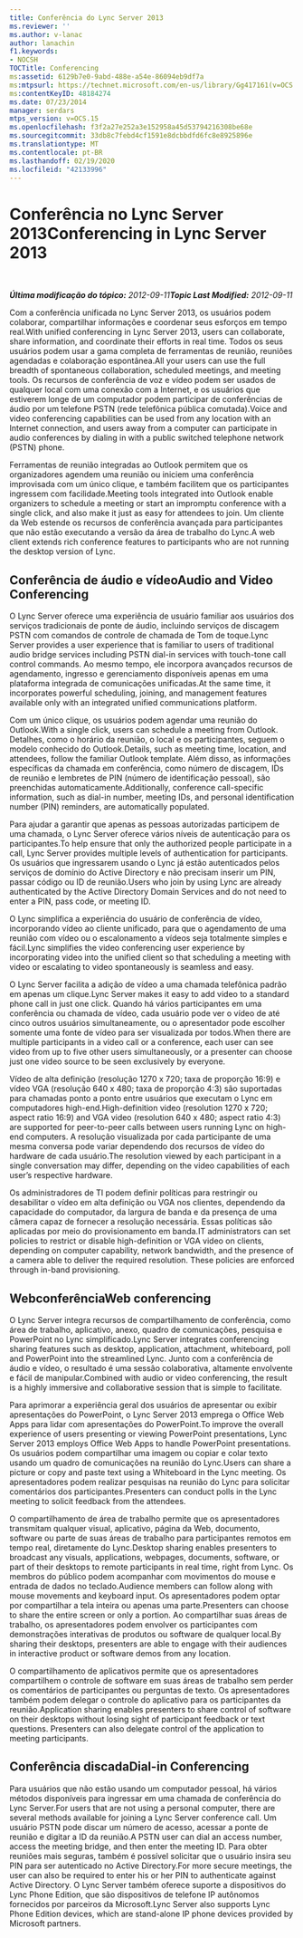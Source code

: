 ```yaml
---
title: Conferência do Lync Server 2013
ms.reviewer: ''
ms.author: v-lanac
author: lanachin
f1.keywords:
- NOCSH
TOCTitle: Conferencing
ms:assetid: 6129b7e0-9abd-488e-a54e-86094eb9df7a
ms:mtpsurl: https://technet.microsoft.com/en-us/library/Gg417161(v=OCS.15)
ms:contentKeyID: 48184274
ms.date: 07/23/2014
manager: serdars
mtps_version: v=OCS.15
ms.openlocfilehash: f3f2a27e252a3e152958a45d53794216308be68e
ms.sourcegitcommit: 33db8c7febd4cf1591e8dcbbdfd6fc8e8925896e
ms.translationtype: MT
ms.contentlocale: pt-BR
ms.lasthandoff: 02/19/2020
ms.locfileid: "42133996"
---
```

<div data-xmlns="http://www.w3.org/1999/xhtml">

<div class="topic" data-xmlns="http://www.w3.org/1999/xhtml" data-msxsl="urn:schemas-microsoft-com:xslt" data-cs="http://msdn.microsoft.com/">

<div data-asp="https://msdn2.microsoft.com/asp">

# <a name="conferencing-in-lync-server-2013"></a><span data-ttu-id="86863-102">Conferência no Lync Server 2013</span><span class="sxs-lookup"><span data-stu-id="86863-102">Conferencing in Lync Server 2013</span></span>

</div>

<div id="mainSection">

<div id="mainBody">

<span> </span>

<span data-ttu-id="86863-103">_**Última modificação do tópico:** 2012-09-11_</span><span class="sxs-lookup"><span data-stu-id="86863-103">_**Topic Last Modified:** 2012-09-11_</span></span>

<span data-ttu-id="86863-104">Com a conferência unificada no Lync Server 2013, os usuários podem colaborar, compartilhar informações e coordenar seus esforços em tempo real.</span><span class="sxs-lookup"><span data-stu-id="86863-104">With unified conferencing in Lync Server 2013, users can collaborate, share information, and coordinate their efforts in real time.</span></span> <span data-ttu-id="86863-105">Todos os seus usuários podem usar a gama completa de ferramentas de reunião, reuniões agendadas e colaboração espontânea.</span><span class="sxs-lookup"><span data-stu-id="86863-105">All your users can use the full breadth of spontaneous collaboration, scheduled meetings, and meeting tools.</span></span> <span data-ttu-id="86863-106">Os recursos de conferência de voz e vídeo podem ser usados de qualquer local com uma conexão com a Internet, e os usuários que estiverem longe de um computador podem participar de conferências de áudio por um telefone PSTN (rede telefônica pública comutada).</span><span class="sxs-lookup"><span data-stu-id="86863-106">Voice and video conferencing capabilities can be used from any location with an Internet connection, and users away from a computer can participate in audio conferences by dialing in with a public switched telephone network (PSTN) phone.</span></span>

<span data-ttu-id="86863-107">Ferramentas de reunião integradas ao Outlook permitem que os organizadores agendem uma reunião ou iniciem uma conferência improvisada com um único clique, e também facilitem que os participantes ingressem com facilidade.</span><span class="sxs-lookup"><span data-stu-id="86863-107">Meeting tools integrated into Outlook enable organizers to schedule a meeting or start an impromptu conference with a single click, and also make it just as easy for attendees to join.</span></span> <span data-ttu-id="86863-108">Um cliente da Web estende os recursos de conferência avançada para participantes que não estão executando a versão da área de trabalho do Lync.</span><span class="sxs-lookup"><span data-stu-id="86863-108">A web client extends rich conference features to participants who are not running the desktop version of Lync.</span></span>

<div>

## <a name="audio-and-video-conferencing"></a><span data-ttu-id="86863-109">Conferência de áudio e vídeo</span><span class="sxs-lookup"><span data-stu-id="86863-109">Audio and Video Conferencing</span></span>

<span data-ttu-id="86863-110">O Lync Server oferece uma experiência de usuário familiar aos usuários dos serviços tradicionais de ponte de áudio, incluindo serviços de discagem PSTN com comandos de controle de chamada de Tom de toque.</span><span class="sxs-lookup"><span data-stu-id="86863-110">Lync Server provides a user experience that is familiar to users of traditional audio bridge services including PSTN dial-in services with touch-tone call control commands.</span></span> <span data-ttu-id="86863-111">Ao mesmo tempo, ele incorpora avançados recursos de agendamento, ingresso e gerenciamento disponíveis apenas em uma plataforma integrada de comunicações unificadas.</span><span class="sxs-lookup"><span data-stu-id="86863-111">At the same time, it incorporates powerful scheduling, joining, and management features available only with an integrated unified communications platform.</span></span>

<span data-ttu-id="86863-112">Com um único clique, os usuários podem agendar uma reunião do Outlook.</span><span class="sxs-lookup"><span data-stu-id="86863-112">With a single click, users can schedule a meeting from Outlook.</span></span> <span data-ttu-id="86863-113">Detalhes, como o horário da reunião, o local e os participantes, seguem o modelo conhecido do Outlook.</span><span class="sxs-lookup"><span data-stu-id="86863-113">Details, such as meeting time, location, and attendees, follow the familiar Outlook template.</span></span> <span data-ttu-id="86863-114">Além disso, as informações específicas da chamada em conferência, como número de discagem, IDs de reunião e lembretes de PIN (número de identificação pessoal), são preenchidas automaticamente.</span><span class="sxs-lookup"><span data-stu-id="86863-114">Additionally, conference call-specific information, such as dial-in number, meeting IDs, and personal identification number (PIN) reminders, are automatically populated.</span></span>

<span data-ttu-id="86863-115">Para ajudar a garantir que apenas as pessoas autorizadas participem de uma chamada, o Lync Server oferece vários níveis de autenticação para os participantes.</span><span class="sxs-lookup"><span data-stu-id="86863-115">To help ensure that only the authorized people participate in a call, Lync Server provides multiple levels of authentication for participants.</span></span> <span data-ttu-id="86863-116">Os usuários que ingressarem usando o Lync já estão autenticados pelos serviços de domínio do Active Directory e não precisam inserir um PIN, passar código ou ID de reunião.</span><span class="sxs-lookup"><span data-stu-id="86863-116">Users who join by using Lync are already authenticated by the Active Directory Domain Services and do not need to enter a PIN, pass code, or meeting ID.</span></span>

<span data-ttu-id="86863-117">O Lync simplifica a experiência do usuário de conferência de vídeo, incorporando vídeo ao cliente unificado, para que o agendamento de uma reunião com vídeo ou o escalonamento a vídeos seja totalmente simples e fácil.</span><span class="sxs-lookup"><span data-stu-id="86863-117">Lync simplifies the video conferencing user experience by incorporating video into the unified client so that scheduling a meeting with video or escalating to video spontaneously is seamless and easy.</span></span>

<span data-ttu-id="86863-118">O Lync Server facilita a adição de vídeo a uma chamada telefônica padrão em apenas um clique.</span><span class="sxs-lookup"><span data-stu-id="86863-118">Lync Server makes it easy to add video to a standard phone call in just one click.</span></span> <span data-ttu-id="86863-119">Quando há vários participantes em uma conferência ou chamada de vídeo, cada usuário pode ver o vídeo de até cinco outros usuários simultaneamente, ou o apresentador pode escolher somente uma fonte de vídeo para ser visualizada por todos.</span><span class="sxs-lookup"><span data-stu-id="86863-119">When there are multiple participants in a video call or a conference, each user can see video from up to five other users simultaneously, or a presenter can choose just one video source to be seen exclusively by everyone.</span></span>

<span data-ttu-id="86863-120">Vídeo de alta definição (resolução 1270 x 720; taxa de proporção 16:9) e vídeo VGA (resolução 640 x 480; taxa de proporção 4:3) são suportadas para chamadas ponto a ponto entre usuários que executam o Lync em computadores high-end.</span><span class="sxs-lookup"><span data-stu-id="86863-120">High-definition video (resolution 1270 x 720; aspect ratio 16:9) and VGA video (resolution 640 x 480; aspect ratio 4:3) are supported for peer-to-peer calls between users running Lync on high-end computers.</span></span> <span data-ttu-id="86863-121">A resolução visualizada por cada participante de uma mesma conversa pode variar dependendo dos recursos de vídeo do hardware de cada usuário.</span><span class="sxs-lookup"><span data-stu-id="86863-121">The resolution viewed by each participant in a single conversation may differ, depending on the video capabilities of each user’s respective hardware.</span></span>

<span data-ttu-id="86863-p108">Os administradores de TI podem definir políticas para restringir ou desabilitar o vídeo em alta definição ou VGA nos clientes, dependendo da capacidade do computador, da largura de banda e da presença de uma câmera capaz de fornecer a resolução necessária. Essas políticas são aplicadas por meio do provisionamento em banda.</span><span class="sxs-lookup"><span data-stu-id="86863-p108">IT administrators can set policies to restrict or disable high-definition or VGA video on clients, depending on computer capability, network bandwidth, and the presence of a camera able to deliver the required resolution. These policies are enforced through in-band provisioning.</span></span>

</div>

<div>

## <a name="web-conferencing"></a><span data-ttu-id="86863-124">Webconferência</span><span class="sxs-lookup"><span data-stu-id="86863-124">Web conferencing</span></span>

<span data-ttu-id="86863-125">O Lync Server integra recursos de compartilhamento de conferência, como área de trabalho, aplicativo, anexo, quadro de comunicações, pesquisa e PowerPoint no Lync simplificado.</span><span class="sxs-lookup"><span data-stu-id="86863-125">Lync Server integrates conferencing sharing features such as desktop, application, attachment, whiteboard, poll and PowerPoint into the streamlined Lync.</span></span> <span data-ttu-id="86863-126">Junto com a conferência de áudio e vídeo, o resultado é uma sessão colaborativa, altamente envolvente e fácil de manipular.</span><span class="sxs-lookup"><span data-stu-id="86863-126">Combined with audio or video conferencing, the result is a highly immersive and collaborative session that is simple to facilitate.</span></span>

<span data-ttu-id="86863-127">Para aprimorar a experiência geral dos usuários de apresentar ou exibir apresentações do PowerPoint, o Lync Server 2013 emprega o Office Web Apps para lidar com apresentações do PowerPoint.</span><span class="sxs-lookup"><span data-stu-id="86863-127">To improve the overall experience of users presenting or viewing PowerPoint presentations, Lync Server 2013 employs Office Web Apps to handle PowerPoint presentations.</span></span> <span data-ttu-id="86863-128">Os usuários podem compartilhar uma imagem ou copiar e colar texto usando um quadro de comunicações na reunião do Lync.</span><span class="sxs-lookup"><span data-stu-id="86863-128">Users can share a picture or copy and paste text using a Whiteboard in the Lync meeting.</span></span> <span data-ttu-id="86863-129">Os apresentadores podem realizar pesquisas na reunião do Lync para solicitar comentários dos participantes.</span><span class="sxs-lookup"><span data-stu-id="86863-129">Presenters can conduct polls in the Lync meeting to solicit feedback from the attendees.</span></span>

<span data-ttu-id="86863-130">O compartilhamento de área de trabalho permite que os apresentadores transmitam qualquer visual, aplicativo, página da Web, documento, software ou parte de suas áreas de trabalho para participantes remotos em tempo real, diretamente do Lync.</span><span class="sxs-lookup"><span data-stu-id="86863-130">Desktop sharing enables presenters to broadcast any visuals, applications, webpages, documents, software, or part of their desktops to remote participants in real time, right from Lync.</span></span> <span data-ttu-id="86863-131">Os membros do público podem acompanhar com movimentos do mouse e entrada de dados no teclado.</span><span class="sxs-lookup"><span data-stu-id="86863-131">Audience members can follow along with mouse movements and keyboard input.</span></span> <span data-ttu-id="86863-132">Os apresentadores podem optar por compartilhar a tela inteira ou apenas uma parte.</span><span class="sxs-lookup"><span data-stu-id="86863-132">Presenters can choose to share the entire screen or only a portion.</span></span> <span data-ttu-id="86863-133">Ao compartilhar suas áreas de trabalho, os apresentadores podem envolver os participantes com demonstrações interativas de produtos ou software de qualquer local.</span><span class="sxs-lookup"><span data-stu-id="86863-133">By sharing their desktops, presenters are able to engage with their audiences in interactive product or software demos from any location.</span></span>

<span data-ttu-id="86863-p112">O compartilhamento de aplicativos permite que os apresentadores compartilhem o controle de software em suas áreas de trabalho sem perder os comentários de participantes ou perguntas de texto. Os apresentadores também podem delegar o controle do aplicativo para os participantes da reunião.</span><span class="sxs-lookup"><span data-stu-id="86863-p112">Application sharing enables presenters to share control of software on their desktops without losing sight of participant feedback or text questions. Presenters can also delegate control of the application to meeting participants.</span></span>

</div>

<div>

## <a name="dial-in-conferencing"></a><span data-ttu-id="86863-136">Conferência discada</span><span class="sxs-lookup"><span data-stu-id="86863-136">Dial-in Conferencing</span></span>

<span data-ttu-id="86863-137">Para usuários que não estão usando um computador pessoal, há vários métodos disponíveis para ingressar em uma chamada de conferência do Lync Server.</span><span class="sxs-lookup"><span data-stu-id="86863-137">For users that are not using a personal computer, there are several methods available for joining a Lync Server conference call.</span></span> <span data-ttu-id="86863-138">Um usuário PSTN pode discar um número de acesso, acessar a ponte de reunião e digitar a ID da reunião.</span><span class="sxs-lookup"><span data-stu-id="86863-138">A PSTN user can dial an access number, access the meeting bridge, and then enter the meeting ID.</span></span> <span data-ttu-id="86863-139">Para obter reuniões mais seguras, também é possível solicitar que o usuário insira seu PIN para ser autenticado no Active Directory.</span><span class="sxs-lookup"><span data-stu-id="86863-139">For more secure meetings, the user can also be required to enter his or her PIN to authenticate against Active Directory.</span></span> <span data-ttu-id="86863-140">O Lync Server também oferece suporte a dispositivos do Lync Phone Edition, que são dispositivos de telefone IP autônomos fornecidos por parceiros da Microsoft.</span><span class="sxs-lookup"><span data-stu-id="86863-140">Lync Server also supports Lync Phone Edition devices, which are stand-alone IP phone devices provided by Microsoft partners.</span></span>

</div>

</div>

<span> </span>

</div>

</div>

</div>

